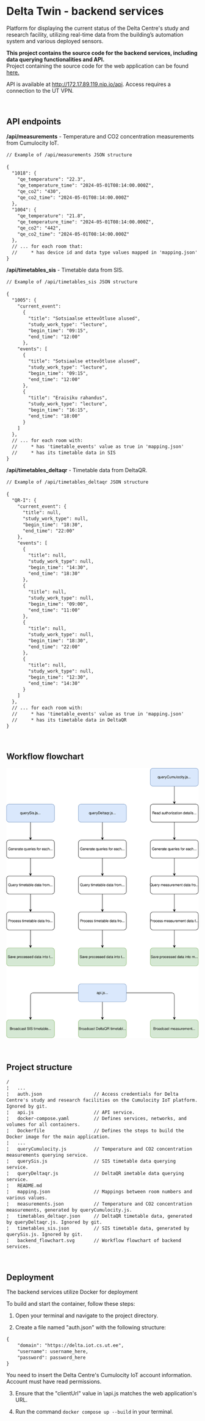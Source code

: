 # Delta Twin - backend services

Platform for displaying the current status of the Delta Centre's study and research facility, utilizing real-time data from the building’s automation system and various deployed sensors.

**This project contains the source code for the backend services, including data querying functionalities and API.**  
Project containing the source code for the web application can be found [here.](https://github.com/thugoo/client-delta-twin)

API is available at http://172.17.89.119.nip.io/api. Access requires a connection to the UT VPN.

<br>

## API endpoints
**/api/measurements** - Temperature and CO2 concentration measurements from Cumulocity IoT.

```
// Example of /api/measurements JSON structure

{
  "1018": {
    "qe_temperature": "22.3",
    "qe_temperature_time": "2024-05-01T08:14:00.000Z",
    "qe_co2": "430",
    "qe_co2_time": "2024-05-01T08:14:00.000Z"
  },
  "1004": {
    "qe_temperature": "21.8",
    "qe_temperature_time": "2024-05-01T08:14:00.000Z",
    "qe_co2": "442",
    "qe_co2_time": "2024-05-01T08:14:00.000Z"
  },
  // ... for each room that:
  //     * has device id and data type values mapped in 'mapping.json'
}
```

**/api/timetables_sis** - Timetable data from SIS.    

```
// Example of /api/timetables_sis JSON structure

{
  "1005": {
    "current_event":
      {
        "title": "Sotsiaalse ettevõtluse alused",
        "study_work_type": "lecture",
        "begin_time": "09:15",
        "end_time": "12:00"
      },
    "events": [
      {
        "title": "Sotsiaalse ettevõtluse alused",
        "study_work_type": "lecture",
        "begin_time": "09:15",
        "end_time": "12:00"
      },
      {
        "title": "Eraisiku rahandus",
        "study_work_type": "lecture",
        "begin_time": "16:15",
        "end_time": "18:00"
      }
    ]
  },
  // ... for each room with:
  //     * has 'timetable_events' value as true in 'mapping.json'
  //     * has its timetable data in SIS
}
```

**/api/timetables_deltaqr** - Timetable data from DeltaQR.

```
// Example of /api/timetables_deltaqr JSON structure

{
  "QR-I": {
    "current_event": {
      "title": null,
      "study_work_type": null,
      "begin_time": "18:30",
      "end_time": "22:00"
    },
    "events": [
      {
        "title": null,
        "study_work_type": null,
        "begin_time": "14:30",
        "end_time": "18:30"
      },
      {
        "title": null,
        "study_work_type": null,
        "begin_time": "09:00",
        "end_time": "11:00"
      },
      {
        "title": null,
        "study_work_type": null,
        "begin_time": "18:30",
        "end_time": "22:00"
      },
      {
        "title": null,
        "study_work_type": null,
        "begin_time": "12:30",
        "end_time": "14:30"
      }
    ]
  },
  // ... for each room with:
  //     * has 'timetable_events' value as true in 'mapping.json'
  //     * has its timetable data in DeltaQR
}
```

<br>

## Workflow flowchart

![Workflow](backend_flowchart.svg)

<br>

## Project structure
```
/
¦   ...
¦   auth.json                   // Access credentials for Delta Centre's study and research facilities on the Cumulocity IoT platform. Ignored by git.
¦   api.js                      // API service.
¦   docker-compose.yaml         // Defines services, networks, and volumes for all containers.
¦   Dockerfile                  // Defines the steps to build the Docker image for the main application.
¦   ...
¦   queryCumulocity.js          // Temperature and CO2 concentration measurements querying service.
¦   querySis.js                 // SIS timetable data querying service.
¦   queryDeltaqr.js             // DeltaQR imetable data querying service.
¦   README.md
¦   mapping.json                // Mappings between room numbers and various values.
¦   measurements.json           // Temperature and CO2 concentration measurements, generated by queryCumulocity.js.
¦   timetables_deltaqr.json     // DeltaQR timetable data, generated by queryDeltaqr.js. Ignored by git.
¦   timetables_sis.json         // SIS timetable data, generated by querySis.js. Ignored by git.
¦   backend_flowchart.svg       // Workflow flowchart of backend services.
```

<br>

## Deployment

The backend services utilize Docker for deployment

To build and start the container, follow these steps:

1. Open your terminal and navigate to the project directory.  
   
2. Create a file named "auth.json" with the following structure:  
```
{
    "domain": "https://delta.iot.cs.ut.ee",
    "username": username_here,
    "password": password_here
}
```
You need to insert the Delta Centre's Cumulocity IoT account information. Account must have read permissions.  

3. Ensure that the "clientUrl" value in \api.js matches the web application's URL.  

4. Run the command `docker compose up --build` in your terminal.  
